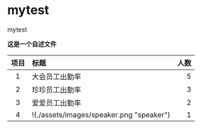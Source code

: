 # mytest
mytest

**这是一个自述文件**

| 项目 | 标题  | 人数 |
| :--:| :------- | --: |
| 1 | 大会员工出勤率  | 5 |
| 2 | 珍珍员工出勤率  | 3 |
| 3 | 爱爱员工出勤率  | 2 |
| 4 | !(./assets/images/speaker.png "speaker") | 1 |